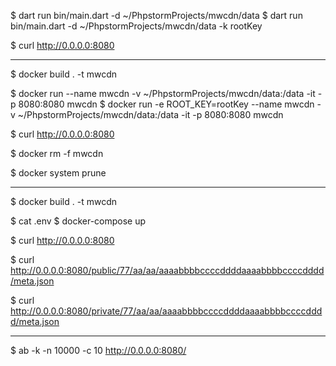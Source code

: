 $ dart run bin/main.dart -d ~/PhpstormProjects/mwcdn/data
$ dart run bin/main.dart -d ~/PhpstormProjects/mwcdn/data -k rootKey

$ curl http://0.0.0.0:8080

----

$ docker build . -t mwcdn

$ docker run --name mwcdn -v ~/PhpstormProjects/mwcdn/data:/data -it -p 8080:8080 mwcdn
$ docker run -e ROOT_KEY=rootKey --name mwcdn -v ~/PhpstormProjects/mwcdn/data:/data -it -p 8080:8080 mwcdn

$ curl http://0.0.0.0:8080

$ docker rm -f mwcdn

$ docker system prune

----

$ docker build . -t mwcdn

$ cat .env
$ docker-compose up

$ curl http://0.0.0.0:8080

$ curl http://0.0.0.0:8080/public/77/aa/aa/aaaabbbbccccddddaaaabbbbccccdddd/meta.json

$ curl http://0.0.0.0:8080/private/77/aa/aa/aaaabbbbccccddddaaaabbbbccccdddd/meta.json

----

$ ab -k -n 10000 -c 10 http://0.0.0.0:8080/